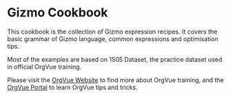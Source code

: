 Gizmo Cookbook
=======

This cookbook is the collection of Gizmo expression recipes. It covers the basic grammar of Gizmo language, common expressions and optimisation tips. 

Most of the examples are based on 1505 Dataset, the practice dataset used in official OrgVue training. 

Please visit the [OrgVue Website](http://orgvue.com/training-certification) to find more about OrgVue training, and the [OrgVue Portal](https://support.orgvue.com/) to learn OrgVue tips and tricks. 
